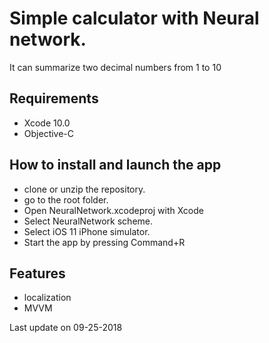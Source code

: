 # Simple calculator with Neural network.

It can summarize two decimal numbers from 1 to 10

## Requirements

- Xcode 10.0
- Objective-C

## How to install and launch the app

- clone or unzip the repository. 
- go to the root folder. 
- Open NeuralNetwork.xcodeproj with Xcode 
- Select NeuralNetwork scheme.
- Select iOS 11 iPhone simulator.
- Start the app by pressing Command+R

## Features

- localization
- MVVM

Last update on 09-25-2018
